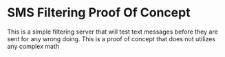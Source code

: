 # SMS Filtering Proof Of Concept
This is a simple filtering server that will test text messages before they are sent for any wrong doing.
This is a proof of concept that does not utilizes any complex math


